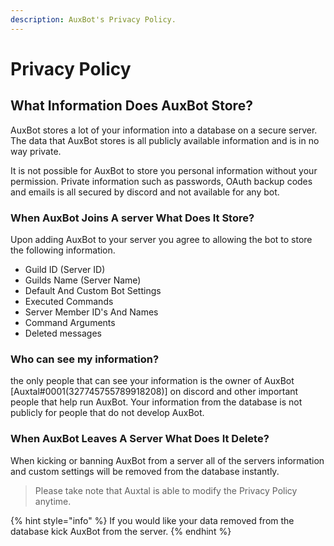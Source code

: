 ```yaml
---
description: AuxBot's Privacy Policy.
---
```


# Privacy Policy

## What Information Does AuxBot Store?

AuxBot stores a lot of your information into a database on a secure server. The data that AuxBot stores is all publicly available information and is in no way private.

It is not possible for AuxBot to store you personal information without your permission. Private information such as passwords, OAuth backup codes and emails is all secured by discord and not available for any bot.

### When AuxBot Joins A server What Does It Store?

Upon adding AuxBot to your server you agree to allowing the bot to store the following information.

* Guild ID \(Server ID\)
* Guilds Name \(Server Name\)
* Default And Custom Bot Settings
* Executed Commands
* Server Member ID's And Names
* Command Arguments
* Deleted messages

### Who can see my information?

the only people that can see your information is the owner of AuxBot \[Auxtal\#0001\(327745755789918208\)\] on discord and other important people that help run AuxBot. Your information from the database is not publicly for people that do not develop AuxBot.

### When AuxBot Leaves A Server What Does It Delete?

When kicking or banning AuxBot from a server all of the servers information and custom settings will be removed from the database instantly.

> Please take note that Auxtal is able to modify the Privacy Policy anytime.

{% hint style="info" %}
If you would like your data removed from the database kick AuxBot from the server.
{% endhint %}

